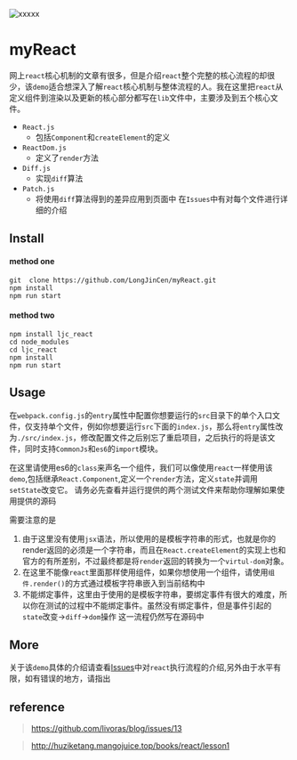 ![xxxxx](https://img.shields.io/github/issues/LongJinCen/myReact.svg)

# myReact
网上`react`核心机制的文章有很多，但是介绍`react`整个完整的核心流程的却很少，该`demo`适合想深入了解`react`核心机制与整体流程的人。我在这里把`react`从定义组件到渲染以及更新的核心部分都写在`lib`文件中，主要涉及到五个核心文件。
* `React.js`
  * 包括`Component`和`createElement`的定义
* `ReactDom.js`
  * 定义了`render`方法
* `Diff.js`
  * 实现`diff`算法
* `Patch.js`
  * 将使用`diff`算法得到的差异应用到页面中
在`Issues`中有对每个文件进行详细的介绍
## Install
#### method one
```
git  clone https://github.com/LongJinCen/myReact.git
npm install
npm run start
```
#### method two
```
npm install ljc_react
cd node_modules
cd ljc_react
npm install
npm run start
```

## Usage
在`webpack.config.js`的`entry`属性中配置你想要运行的`src`目录下的单个入口文件，仅支持单个文件，例如你想要运行`src`下面的`index.js`，那么将`entry`属性改为`./src/index.js`，修改配置文件之后别忘了重启项目，之后执行的将是该文件，同时支持`CommonJs`和`es6`的`import`模块。

在这里请使用es6的`class`来声名一个组件，我们可以像使用`react`一样使用该`demo`,包括继承`React.Component`,定义一个`render`方法，定义`state`并调用`setState`改变它。
请务必先查看并运行提供的两个测试文件来帮助你理解如果使用提供的源码

需要注意的是
1. 由于这里没有使用`jsx`语法，所以使用的是模板字符串的形式，也就是你的render返回的必须是一个字符串，而且在`React.createElement`的实现上也和官方的有所差别，不过最终都是将`render`返回的转换为一个`virtul-dom`对象。
2. 在这里不能像`react`里面那样使用组件，如果你想使用一个组件，请使用`组件.render()`的方式通过模板字符串嵌入到当前结构中
3. 不能绑定事件，这里由于使用的是模板字符串，要绑定事件有很大的难度，所以你在测试的过程中不能绑定事件。虽然没有绑定事件，但是事件引起的`state`改变->`diff`->`dom`操作 这一流程仍然写在源码中

## More
关于该`demo`具体的介绍请查看[Issues](https://github.com/LongJinCen/myReact/issues)中对`react`执行流程的介绍,另外由于水平有限，如有错误的地方，请指出

## reference
> https://github.com/livoras/blog/issues/13

> http://huziketang.mangojuice.top/books/react/lesson1
